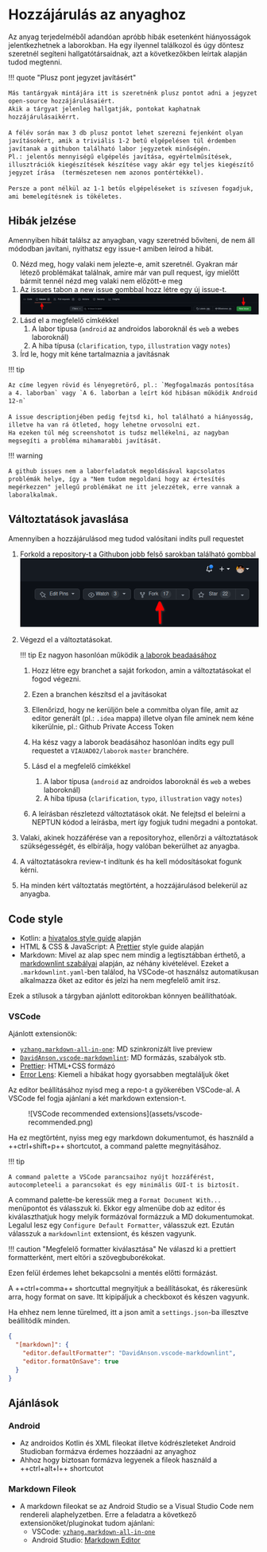 # Hozzájárulás az anyaghoz

Az anyag terjedelméből adandóan apróbb hibák esetenként hiányosságok jelentkezhetnek a laborokban.
Ha egy ilyennel találkozol és úgy döntesz szeretnél segíteni hallgatótársaidnak, azt a következőkben leírtak alapján tudod megtenni.

!!! quote "Plusz pont jegyzet javításért"

    Más tantárgyak mintájára itt is szeretnénk plusz pontot adni a jegyzet open-source hozzájárulásaiért.
    Akik a tárgyat jelenleg hallgatják, pontokat kaphatnak hozzájárulásaikérrt.

    A félév során max 3 db plusz pontot lehet szerezni fejenként olyan javításokért, amik a triviális 1-2 betű elgépelésen túl érdemben javítanak a githubon található labor jegyzetek minőségén.
    Pl.: jelentős mennyiségű elgépelés javítása, egyértelműsítések, illusztrációk kiegészítések készítése vagy akár egy teljes kiegészítő jegyzet írása  (természetesen nem azonos pontértékkel).

    Persze a pont nélkül az 1-1 betűs elgépeléseket is szívesen fogadjuk, ami bemelegítésnek is tökéletes.

## Hibák jelzése

Amennyiben hibát találsz az anyagban, vagy szeretnéd bővíteni, de nem áll módodban javítani, nyithatsz egy issue-t amiben leírod a hibát.

0. Nézd meg, hogy valaki nem jelezte-e, amit szeretnél.
    Gyakran már létező problémákat találnak, amire már van pull request,
    így mielőtt bármit tennél nézd meg valaki nem előzött-e meg
1. Az issues tabon a new issue gombbal hozz létre egy új issue-t.
    ![How to create new issue](assets/github-new-issue.png)
2. Lásd el a megfelelő címkékkel
    1. A labor típusa (`android` az androidos laboroknál és `web` a webes laboroknál)
    2. A hiba típusa (`clarification`, `typo`, `illustration` vagy `notes`)
3. Írd le, hogy mit kéne tartalmaznia a javításnak

!!! tip

    Az címe legyen rövid és lényegretörő, pl.: `Megfogalmazás pontosítása a 4. laborban` vagy `A 6. laborban a leírt kód hibásan működik Android 12-n`

    A issue descriptionjében pedig fejtsd ki, hol található a hiányosság, illetve ha van rá ötleted, hogy lehetne orvosolni ezt.
    Ha ezeken túl még screenshotot is tudsz mellékelni, az nagyban megsegíti a probléma mihamarabbi javítását.

!!! warning

    A github issues nem a laborfeladatok megoldásával kapcsolatos problémák helye, így a "Nem tudom megoldani hogy az értesítés megérkezzen" jellegű problémákat ne itt jelezzétek, erre vannak a laboralkalmak.

## Változtatások javaslása

Amennyiben a hozzájárulásod meg tudod valósítani indíts pull requestet

1. Forkold a repository-t a Githubon jobb felső sarokban található gombbal
    ![fork button](assets/github-fork.png)

2. Végezd el a változtatásokat.

    !!! tip
        Ez nagyon hasonlóan működik [a laborok beadaásához](GitHub.md)

    1. Hozz létre egy branchet a saját forkodon, amin a változtatásokat el fogod végezni.

    2. Ezen a branchen készítsd el a javításokat

    3. Ellenőrizd, hogy ne kerüljön bele a commitba olyan file, amit az editor generált (pl.: `.idea` mappa)
    illetve olyan file aminek nem kéne kikerülnie, pl.: Github Private Access Token

    4. Ha kész vagy a laborok beadásához hasonlóan indíts egy pull requestet a `VIAUAD02/laborok` `master` branchére.

    5. Lásd el a megfelelő címkékkel
        1. A labor típusa (`android` az androidos laboroknál és `web` a webes laboroknál)
        2. A hiba típusa (`clarification`, `typo`, `illustration` vagy `notes`)
    6. A leírásban részletezd változtatások okát.
        Ne felejtsd el beleírni a NEPTUN kódod a leírásba, mert így fogjuk tudni megadni a pontokat.

3. Valaki, akinek hozzáférése van a repositoryhoz, ellenőrzi a változtatások szükségességét, és elbírálja, hogy valóban bekerülhet az anyagba.
4. A változtatásokra review-t indítunk és ha kell módosításokat fogunk kérni.
5. Ha minden kért változtatás megtörtént, a hozzájárulásod belekerül az anyagba.

## Code style

- Kotlin: a [hivatalos style guide](https://kotlinlang.org/docs/coding-conventions.html) alapján
- HTML & CSS & JavaScript: A [Prettier](https://prettier.io/docs/en/why-prettier.html) style guide alapján
- Markdown: Mivel az alap spec nem mindig a legtisztábban érthető, a [markdownlint szabályai](https://github.com/markdownlint/markdownlint/blob/master/docs/RULES.md) alapján, az néhány kivételével. Ezeket a `.markdownlint.yaml`-ben találod, ha VSCode-ot használsz automatikusan alkalmazza őket az editor és jelzi ha nem megfelelő amit írsz.

Ezek a stílusok a tárgyban ajánlott editorokban könnyen beállíthatóak.

### VSCode

Ajánlott extensionök:

- [`yzhang.markdown-all-in-one`](https://marketplace.visualstudio.com/items?itemName=yzhang.markdown-all-in-one): MD szinkronizált live preview
- [`DavidAnson.vscode-markdownlint`](https://marketplace.visualstudio.com/items?itemName=DavidAnson.vscode-markdownlint): MD formázás, szabályok stb.
- [Prettier](https://marketplace.visualstudio.com/items?itemName=esbenp.prettier-vscode): HTML+CSS formázó
- [Error Lens](https://marketplace.visualstudio.com/items?itemName=usernamehw.errorlens): Kiemeli a hibákat hogy gyorsabben megtaláljuk őket

Az editor beállításához nyisd meg a repo-t a gyökerében VSCode-al. A VSCode fel fogja ajánlani a két markdown extension-t.
<figure markdown>
  ![VSCode recommended extensions](assets/vscode-recommended.png)
</figure>

Ha ez megtörtént, nyiss meg egy markdown dokumentumot, és használd a ++ctrl+shift+p++ shortcutot, a command palette megnyitásához.

!!! tip

    A command palette a VSCode parancsaihoz nyújt hozzáférést, autocompleteeli a parancsokat és egy minimális GUI-t is biztosít.

A command palette-be keressük meg a `Format Document With...` menüpontot és válasszuk ki.
Ekkor egy almenübe dob az editor és kiválaszthatjuk hogy melyik formázóval formázzuk a MD dokumentumokat.
Legalul lesz egy `Configure Default Formatter`, válasszuk ezt.
Ezután válasszuk a `markdownlint` extensiont, és készen vagyunk.

!!! caution "Megfelelő formatter kiválasztása"
    Ne válaszd ki a prettiert formatterként, mert eltöri a szövegbuborékokat.

Ezen felül érdemes lehet bekapcsolni a mentés előtti formázást.

A ++ctrl+comma++ shortcuttal megnyitjuk a beállításokat, és rákeresünk arra, hogy format on save.
Itt kipipáljuk a checkboxot és készen vagyunk.

Ha ehhez nem lenne türelmed, itt a json amit a `settings.json`-ba illesztve beállítódik minden.

```json
{
  "[markdown]": {
    "editor.defaultFormatter": "DavidAnson.vscode-markdownlint",
    "editor.formatOnSave": true
  }
}
```

## Ajánlások

### Android

- Az androidos Kotlin és XML fileokat illetve kódrészleteket Android Studioban formázva érdemes hozzáadni az anyaghoz
- Ahhoz hogy biztosan formázva legyenek a fileok használd a ++ctrl+alt+l++ shortcutot

### Markdown Fileok

- A markdown fileokat se az Android Studio se a Visual Studio Code nem rendereli alaphelyzetben.
  Erre a feladatra a következő extensionöket/pluginokat tudom ajánlani:
  - VSCode: [`yzhang.markdown-all-in-one`](https://marketplace.visualstudio.com/items?itemName=yzhang.markdown-all-in-one)
  - Android Studio: [Markdown Editor](https://plugins.jetbrains.com/plugin/17254-markdown-editor)
